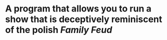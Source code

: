 # A program that allows you to run a show that is deceptively reminiscent of the polish *Family Feud*

